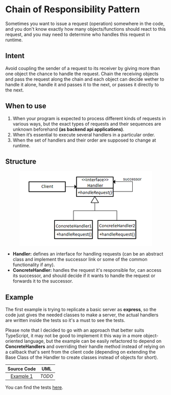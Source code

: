# Chain of Responsibility Pattern

Sometimes you want to issue a request (operation) somewhere in the code, and you don't know exactly how many objects/functions should react to this request, and you may need to determine who handles this request in runtime.

## Intent

Avoid coupling the sender of a request to its receiver by giving more than one object the chance to handle the request. Chain the receiving objects and pass the request along the chain and each object can decide wether to handle it alone, handle it and passes it to the next, or passes it directly to the next.

## When to use

1. When your program is expected to process different kinds of requests in various ways, but the exact types of requests and their sequences are unknown beforehand **(as backend api applications)**.
2. When it’s essential to execute several handlers in a particular order.
3. When the set of handlers and their order are supposed to change at runtime.

## Structure

<p align="center">
  <img src="figures/figure_1.png">
</p>

- **Handler:** defines an interface for handling requests (can be an abstract class and implement the successor link or some of the common functionality if any).
- **ConcreteHandler:** handles the request it's responsible for, can access its successor, and should decide if it wants to handle the request or forwards it to the successor.

## Example

The first example is trying to replicate a basic server as **express**, so the code just gives the needed classes to make a server, the actual handlers are written inside the tests so it's a must to see the tests.

Please note that I decided to go with an approach that better suits TypeScript, it may not be good to implement it this way in a more object-oriented language, but the example can be easily refactored to depend on **ConcreteHandlers** and overriding their handle method instead of relying on a callback that's sent from the client code (depending on extending the Base Class of the Handler to create classes instead of objects for short).

|        Source Code        |  UML   |
| :-----------------------: | :----: |
| [Example 1](example_1.ts) | _TODO_ |

You can find the tests [here](index.test.ts).

